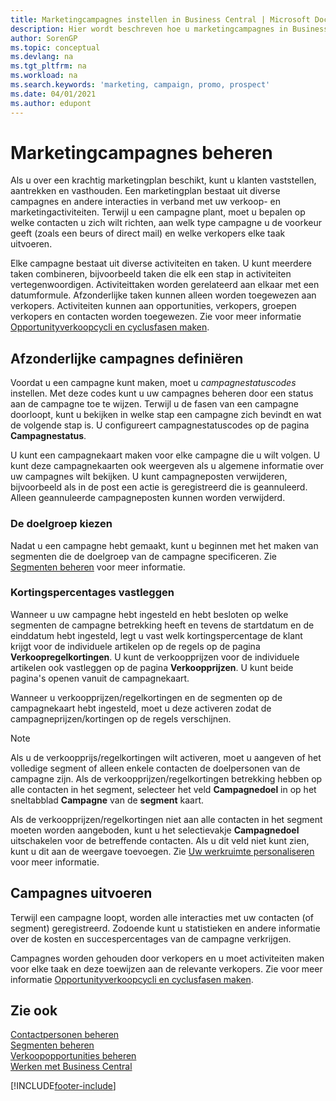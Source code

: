```yaml
---
title: Marketingcampagnes instellen in Business Central | Microsoft Docs
description: Hier wordt beschreven hoe u marketingcampagnes in Business Central instelt en uitvoert om prospects te vinden en aan te trekken en klanten vast te houden.
author: SorenGP
ms.topic: conceptual
ms.devlang: na
ms.tgt_pltfrm: na
ms.workload: na
ms.search.keywords: 'marketing, campaign, promo, prospect'
ms.date: 04/01/2021
ms.author: edupont
---
```

# <a name="managing-marketing-campaigns"></a>Marketingcampagnes beheren
Als u over een krachtig marketingplan beschikt, kunt u klanten vaststellen, aantrekken en vasthouden. Een marketingplan bestaat uit diverse campagnes en andere interacties in verband met uw verkoop- en marketingactiviteiten. Terwijl u een campagne plant, moet u bepalen op welke contacten u zich wilt richten, aan welk type campagne u de voorkeur geeft (zoals een beurs of direct mail) en welke verkopers elke taak uitvoeren.

Elke campagne bestaat uit diverse activiteiten en taken. U kunt meerdere taken combineren, bijvoorbeeld taken die elk een stap in activiteiten vertegenwoordigen. Activiteittaken worden gerelateerd aan elkaar met een datumformule. Afzonderlijke taken kunnen alleen worden toegewezen aan verkopers. Activiteiten kunnen aan opportunities, verkopers, groepen verkopers en contacten worden toegewezen. Zie voor meer informatie [Opportunityverkoopcycli en cyclusfasen maken](marketing-how-setup-opportunity-sales-cycles-stages.md).

## <a name="defining-individual-campaigns"></a>Afzonderlijke campagnes definiëren
Voordat u een campagne kunt maken, moet u *campagnestatuscodes* instellen. Met deze codes kunt u uw campagnes beheren door een status aan de campagne toe te wijzen. Terwijl u de fasen van een campagne doorloopt, kunt u bekijken in welke stap een campagne zich bevindt en wat de volgende stap is. U configureert campagnestatuscodes op de pagina **Campagnestatus**.

U kunt een campagnekaart maken voor elke campagne die u wilt volgen. U kunt deze campagnekaarten ook weergeven als u algemene informatie over uw campagnes wilt bekijken.
U kunt campagneposten verwijderen, bijvoorbeeld als in de post een actie is geregistreerd die is geannuleerd. Alleen geannuleerde campagneposten kunnen worden verwijderd.

### <a name="selecting-the-target-audience"></a>De doelgroep kiezen
Nadat u een campagne hebt gemaakt, kunt u beginnen met het maken van segmenten die de doelgroep van de campagne specificeren. Zie [Segmenten beheren](marketing-segments.md) voor meer informatie.

### <a name="registering-discount-percentages"></a>Kortingspercentages vastleggen
Wanneer u uw campagne hebt ingesteld en hebt besloten op welke segmenten de campagne betrekking heeft en tevens de startdatum en de einddatum hebt ingesteld, legt u vast welk kortingspercentage de klant krijgt voor de individuele artikelen op de regels op de pagina **Verkoopregelkortingen**. U kunt de verkoopprijzen voor de individuele artikelen ook vastleggen op de pagina **Verkoopprijzen**. U kunt beide pagina's openen vanuit de campagnekaart.

 Wanneer u verkoopprijzen/regelkortingen en de segmenten op de campagnekaart hebt ingesteld, moet u deze activeren zodat de campagneprijzen/kortingen op de regels verschijnen.

> [!NOTE]  
>   Als u de verkoopprijs/regelkortingen wilt activeren, moet u aangeven of het volledige segment of alleen enkele contacten de doelpersonen van de campagne zijn. Als de verkoopprijzen/regelkortingen betrekking hebben op alle contacten in het segment, selecteer het veld **Campagnedoel** in op het sneltabblad **Campagne** van de **segment** kaart.

Als de verkoopprijzen/regelkortingen niet aan alle contacten in het segment moeten worden aangeboden, kunt u het selectievakje **Campagnedoel** uitschakelen voor de betreffende contacten. Als u dit veld niet kunt zien, kunt u dit aan de weergave toevoegen. Zie [Uw werkruimte personaliseren](ui-personalization-user.md) voor meer informatie.

## <a name="conducting-campaigns"></a>Campagnes uitvoeren
Terwijl een campagne loopt, worden alle interacties met uw contacten (of segment) geregistreerd. Zodoende kunt u statistieken en andere informatie over de kosten en succespercentages van de campagne verkrijgen.

Campagnes worden gehouden door verkopers en u moet activiteiten maken voor elke taak en deze toewijzen aan de relevante verkopers. Zie voor meer informatie [Opportunityverkoopcycli en cyclusfasen maken](marketing-how-setup-opportunity-sales-cycles-stages.md).

## <a name="see-also"></a>Zie ook
[Contactpersonen beheren](marketing-contacts.md)  
[Segmenten beheren](marketing-segments.md)  
[Verkoopopportunities beheren](marketing-manage-sales-opportunities.md)  
[Werken met Business Central](ui-work-product.md)  


[!INCLUDE[footer-include](includes/footer-banner.md)]
